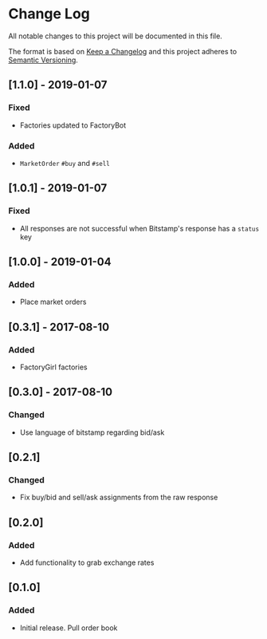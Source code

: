 # Change Log
All notable changes to this project will be documented in this file.

The format is based on [Keep a Changelog](http://keepachangelog.com/)
and this project adheres to [Semantic Versioning](http://semver.org/).

## [1.1.0] - 2019-01-07
### Fixed
- Factories updated to FactoryBot

### Added
- `MarketOrder` `#buy` and `#sell`

## [1.0.1] - 2019-01-07
### Fixed
- All responses are not successful when Bitstamp's response has a `status` key

## [1.0.0] - 2019-01-04
### Added
- Place market orders

## [0.3.1] - 2017-08-10
### Added
- FactoryGirl factories

## [0.3.0] - 2017-08-10
### Changed
- Use language of bitstamp regarding bid/ask

## [0.2.1]
### Changed
- Fix buy/bid and sell/ask assignments from the raw response

## [0.2.0]
### Added
- Add functionality to grab exchange rates

## [0.1.0]
### Added
- Initial release. Pull order book
